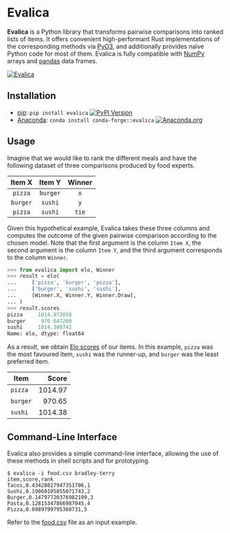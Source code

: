 # Evalica

**Evalica** is a Python library that transforms pairwise comparisons into ranked lists of items. It offers convenient high-performant Rust implementations of the corresponding methods via [PyO3](https://pyo3.rs/), and additionally provides naïve Python code for most of them. Evalica is fully compatible with [NumPy](https://numpy.org/) arrays and [pandas](https://pandas.pydata.org/) data frames.

[![Evalica](https://raw.githubusercontent.com/dustalov/evalica/master/Evalica.svg)](https://github.com/dustalov/evalica)

## Installation

- [pip](https://pip.pypa.io/): `pip install evalica` [![PyPI Version][pypi_badge]][pypi_link]
- [Anaconda](https://docs.conda.io/en/latest/): `conda install conda-forge::evalica` [![Anaconda.org][conda_badge]][conda_link]

[pypi_badge]: https://badge.fury.io/py/evalica.svg
[pypi_link]: https://pypi.python.org/pypi/evalica
[conda_badge]: https://anaconda.org/conda-forge/evalica/badges/version.svg
[conda_link]: https://anaconda.org/conda-forge/evalica

## Usage

Imagine that we would like to rank the different meals and have the following dataset of three comparisons produced by food experts.

| **Item X**| **Item Y** | **Winner** |
|:---:|:---:|:---:|
| `pizza` | `burger` | `x` |
| `burger` | `sushi` | `y` |
| `pizza` | `sushi` | `tie` |

Given this hypothetical example, Evalica takes these three columns and computes the outcome of the given pairwise comparison according to the chosen model. Note that the first argument is the column `Item X`, the second argument is the column `Item Y`, and the third argument corresponds to the column `Winner`.

```python
>>> from evalica import elo, Winner
>>> result = elo(
...     ['pizza', 'burger', 'pizza'],
...     ['burger', 'sushi', 'sushi'],
...     [Winner.X, Winner.Y, Winner.Draw],
... )
>>> result.scores
pizza     1014.972058
burger     970.647200
sushi     1014.380742
Name: elo, dtype: float64
```

As a result, we obtain [Elo scores](https://en.wikipedia.org/wiki/Elo_rating_system) of our items. In this example, `pizza` was the most favoured item, `sushi` was the runner-up, and `burger` was the least preferred item.

| **Item**| **Score** |
|---|---:|
| `pizza` | 1014.97 |
| `burger` | 970.65 |
| `sushi` | 1014.38 |

## Command-Line Interface

Evalica also provides a simple command-line interface, allowing the use of these methods in shell scripts and for prototyping.

```
$ evalica -i food.csv bradley-terry
item,score,rank
Tacos,0.43428827947351706,1
Sushi,0.19060105855071743,2
Burger,0.14797720376982199,3
Pasta,0.12815347866987045,4
Pizza,0.0989799795360731,5
```

Refer to the [food.csv](https://github.com/dustalov/evalica/blob/master/food.csv) file as an input example.
